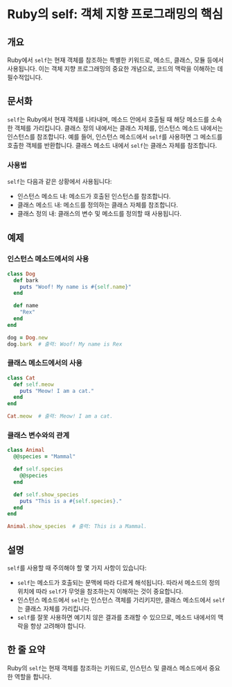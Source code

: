 <!--
Meta Description: # Ruby의 self: 객체 지향 프로그래밍의 핵심 ## 개요 Ruby에서 `self`는 현재 객체를 참조하는 특별한 키워드로, 메소드, 클래스, 모듈 등에서 사용됩니다. 이는 객체 지향 프로그래밍의 중요한 개념으로, 코드의 맥락을 이해하는 데 필수적입니다. ## 문...
Meta Keywords: self, 클래스, end, 메소드, 인스턴스
-->

# Ruby의 self: 객체 지향 프로그래밍의 핵심

## 개요
Ruby에서 `self`는 현재 객체를 참조하는 특별한 키워드로, 메소드, 클래스, 모듈 등에서 사용됩니다. 이는 객체 지향 프로그래밍의 중요한 개념으로, 코드의 맥락을 이해하는 데 필수적입니다.

## 문서화
`self`는 Ruby에서 현재 객체를 나타내며, 메소드 안에서 호출될 때 해당 메소드를 소속한 객체를 가리킵니다. 클래스 정의 내에서는 클래스 자체를, 인스턴스 메소드 내에서는 인스턴스를 참조합니다. 예를 들어, 인스턴스 메소드에서 `self`를 사용하면 그 메소드를 호출한 객체를 반환합니다. 클래스 메소드 내에서 `self`는 클래스 자체를 참조합니다.

### 사용법
`self`는 다음과 같은 상황에서 사용됩니다:
- 인스턴스 메소드 내: 메소드가 호출된 인스턴스를 참조합니다.
- 클래스 메소드 내: 메소드를 정의하는 클래스 자체를 참조합니다.
- 클래스 정의 내: 클래스의 변수 및 메소드를 정의할 때 사용됩니다.

## 예제
### 인스턴스 메소드에서의 사용
```ruby
class Dog
  def bark
    puts "Woof! My name is #{self.name}"
  end

  def name
    "Rex"
  end
end

dog = Dog.new
dog.bark  # 출력: Woof! My name is Rex
```

### 클래스 메소드에서의 사용
```ruby
class Cat
  def self.meow
    puts "Meow! I am a cat."
  end
end

Cat.meow  # 출력: Meow! I am a cat.
```

### 클래스 변수와의 관계
```ruby
class Animal
  @@species = "Mammal"

  def self.species
    @@species
  end

  def self.show_species
    puts "This is a #{self.species}."
  end
end

Animal.show_species  # 출력: This is a Mammal.
```

## 설명
`self`를 사용할 때 주의해야 할 몇 가지 사항이 있습니다:
- `self`는 메소드가 호출되는 문맥에 따라 다르게 해석됩니다. 따라서 메소드의 정의 위치에 따라 `self`가 무엇을 참조하는지 이해하는 것이 중요합니다.
- 인스턴스 메소드에서 `self`는 인스턴스 객체를 가리키지만, 클래스 메소드에서 `self`는 클래스 자체를 가리킵니다.
- `self`를 잘못 사용하면 예기치 않은 결과를 초래할 수 있으므로, 메소드 내에서의 맥락을 항상 고려해야 합니다.

## 한 줄 요약
Ruby의 `self`는 현재 객체를 참조하는 키워드로, 인스턴스 및 클래스 메소드에서 중요한 역할을 합니다.